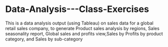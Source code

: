 # Data-Analysis---Class-Exercises
This is a data analysis output (using Tableau) on sales data for a global retail sales company, to generate Product sales analysis by regions, Sales seasonality report, Global sales and profits view,Sales by Profits by product category, and Sales by sub-category
